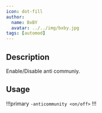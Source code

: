 ```yaml
---
icon: dot-fill
author:
  name: BxBY
  avatar: ../../img/bxby.jpg
tags: [automod]
---
```


## Description
Enable/Disable anti communiy.

## Usage
!!!primary
`-anticommunity <on/off>`
!!!